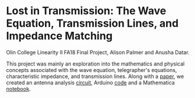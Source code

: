 # Lost in Transmission: The Wave Equation, Transmission Lines, and Impedance Matching
Olin College Linearity II FA18 Final Project, Alison Palmer and Anusha Datar.

This project was mainly an exploration into the mathematics and physical concepts associated with the wave equation, telegrapher's equations, characteristic impedance, and transmission lines. Along with a [paper](https://anushadatar.github.io/lost-in-transmission/Lin_II_Final_Proposal.pdf), we created an antenna analysis [circuit](https://anushadatar.github.io/lost-in-transmission/impedance_matching/circuit_diagram.jpg), Arduino [code](https://anushadatar.github.io/lost-in-transmission/impedance_matching/run_analyzer.ino) and a Mathematica [notebook](https://github.com/anushadatar/lost-in-transmission/blob/master/mathematica/Waves.nb). 
